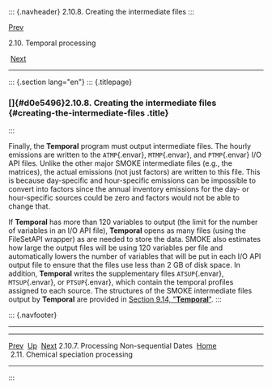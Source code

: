 ::: {.navheader}
2.10.8. Creating the intermediate files
:::

[Prev](ch02s10s07.html) 

2.10. Temporal processing

 [Next](ch02s11.html)

------------------------------------------------------------------------

::: {.section lang="en"}
::: {.titlepage}
<div>

<div>

### []{#d0e5496}2.10.8. Creating the intermediate files {#creating-the-intermediate-files .title}

</div>

</div>
:::

Finally, the **Temporal** program must output intermediate files. The
hourly emissions are written to the `ATMP`{.envar}, `MTMP`{.envar}, and
`PTMP`{.envar} I/O API files. Unlike the other major SMOKE intermediate
files (e.g., the matrices), the actual emissions (not just factors) are
written to this file. This is because day-specific and hour-specific
emissions can be impossible to convert into factors since the annual
inventory emissions for the day- or hour-specific sources could be zero
and factors would not be able to change that.

If **Temporal** has more than 120 variables to output (the limit for the
number of variables in an I/O API file), **Temporal** opens as many
files (using the FileSetAPI wrapper) as are needed to store the data.
SMOKE also estimates how large the output files will be using 120
variables per file and automatically lowers the number of variables that
will be put in each I/O API output file to ensure that the files use
less than 2 GB of disk space. In addition, **Temporal** writes the
supplementary files `ATSUP`{.envar}, `MTSUP`{.envar}, or
`PTSUP`{.envar}, which contain the temporal profiles assigned to each
source. The structures of the SMOKE intermediate files output by
**Temporal** are provided in [Section 9.14,
"**Temporal**"](ch09s14.html "9.14. Temporal").
:::

::: {.navfooter}

------------------------------------------------------------------------

  ------------------------------------------ -------------------- ---------------------------------------
  [Prev](ch02s10s07.html)                     [Up](ch02s10.html)                     [Next](ch02s11.html)
  2.10.7. Processing Non-sequential Dates     [Home](index.html)     2.11. Chemical speciation processing
  ------------------------------------------ -------------------- ---------------------------------------
:::
